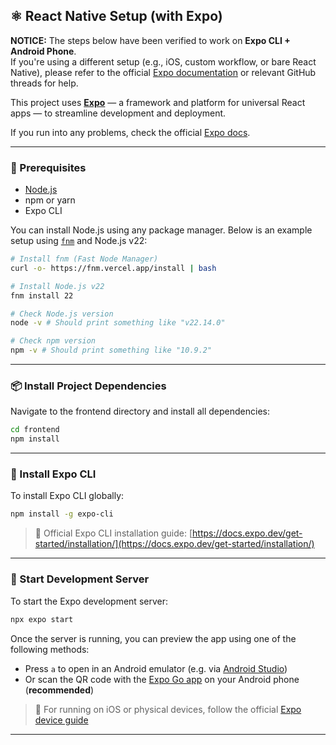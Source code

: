 ## ⚛️ React Native Setup (with Expo)

**NOTICE:** The steps below have been verified to work on **Expo CLI + Android Phone**.  
If you're using a different setup (e.g., iOS, custom workflow, or bare React Native), please refer to the official [Expo documentation](https://docs.expo.dev/get-started/start-developing/) or relevant GitHub threads for help.

This project uses **[Expo](https://expo.dev/)** — a framework and platform for universal React apps — to streamline development and deployment.

If you run into any problems, check the official [Expo docs](https://docs.expo.dev/get-started/start-developing/).

---

### 🧱 Prerequisites

- [Node.js](https://nodejs.org/en/)
- npm or yarn
- Expo CLI

You can install Node.js using any package manager. Below is an example setup using [`fnm`](https://github.com/Schniz/fnm) and Node.js v22:

```bash
# Install fnm (Fast Node Manager)
curl -o- https://fnm.vercel.app/install | bash

# Install Node.js v22
fnm install 22

# Check Node.js version
node -v # Should print something like "v22.14.0"

# Check npm version
npm -v # Should print something like "10.9.2"
```

---

### 📦 Install Project Dependencies

Navigate to the frontend directory and install all dependencies:

```bash
cd frontend
npm install
```

---

### 🚀 Install Expo CLI

To install Expo CLI globally:

```bash
npm install -g expo-cli
```

> 📘 Official Expo CLI installation guide: [https://docs.expo.dev/get-started/installation/](https://docs.expo.dev/get-started/installation/)

---

### 🧪 Start Development Server

To start the Expo development server:

```bash
npx expo start
```

Once the server is running, you can preview the app using one of the following methods:

- Press `a` to open in an Android emulator (e.g. via [Android Studio](https://developer.android.com/studio))
- Or scan the QR code with the [Expo Go app](https://play.google.com/store/apps/details?id=host.exp.exponent&pli=1) on your Android phone (**recommended**)

> 📘 For running on iOS or physical devices, follow the official [Expo device guide](https://docs.expo.dev/workflow/run-on-device/)

---

